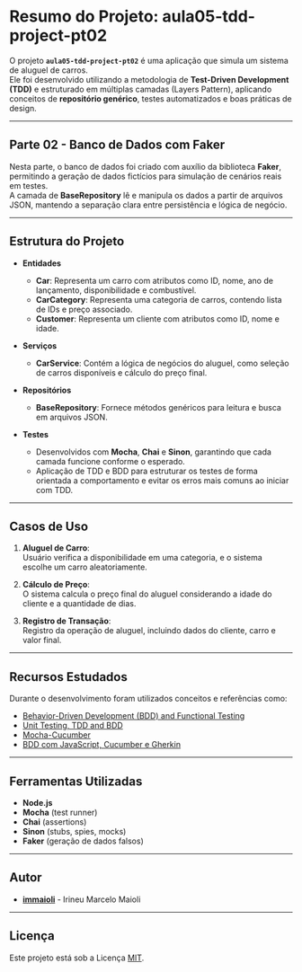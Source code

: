 # Resumo do Projeto: aula05-tdd-project-pt02

O projeto **`aula05-tdd-project-pt02`** é uma aplicação que simula um sistema de aluguel de carros.  
Ele foi desenvolvido utilizando a metodologia de **Test-Driven Development (TDD)** e estruturado em múltiplas camadas (Layers Pattern), aplicando conceitos de **repositório genérico**, testes automatizados e boas práticas de design.

---

## Parte 02 - Banco de Dados com Faker

Nesta parte, o banco de dados foi criado com auxílio da biblioteca **Faker**, permitindo a geração de dados fictícios para simulação de cenários reais em testes.  
A camada de **BaseRepository** lê e manipula os dados a partir de arquivos JSON, mantendo a separação clara entre persistência e lógica de negócio.

---

## Estrutura do Projeto

- **Entidades**
  - **Car**: Representa um carro com atributos como ID, nome, ano de lançamento, disponibilidade e combustível.
  - **CarCategory**: Representa uma categoria de carros, contendo lista de IDs e preço associado.
  - **Customer**: Representa um cliente com atributos como ID, nome e idade.

- **Serviços**
  - **CarService**: Contém a lógica de negócios do aluguel, como seleção de carros disponíveis e cálculo do preço final.

- **Repositórios**
  - **BaseRepository**: Fornece métodos genéricos para leitura e busca em arquivos JSON.

- **Testes**
  - Desenvolvidos com **Mocha**, **Chai** e **Sinon**, garantindo que cada camada funcione conforme o esperado.
  - Aplicação de TDD e BDD para estruturar os testes de forma orientada a comportamento e evitar os erros mais comuns ao iniciar com TDD.

---

## Casos de Uso

1. **Aluguel de Carro**:  
   Usuário verifica a disponibilidade em uma categoria, e o sistema escolhe um carro aleatoriamente.

2. **Cálculo de Preço**:  
   O sistema calcula o preço final do aluguel considerando a idade do cliente e a quantidade de dias.

3. **Registro de Transação**:  
   Registro da operação de aluguel, incluindo dados do cliente, carro e valor final.

---

## Recursos Estudados

Durante o desenvolvimento foram utilizados conceitos e referências como:

- [Behavior-Driven Development (BDD) and Functional Testing](https://medium.com/javascript-scene/behavior-driven-development-bdd-and-functional-testing-62084ad7f1f2)  
- [Unit Testing, TDD and BDD](https://codeutopia.net/blog/2015/03/01/unit-testing-tdd-and-bdd/#:~:text=When%20applied%20to%20automated%20testing,implementation%20detail%20in%20unit%20tests.&text=You%20should%20not%20test%20implementation%2C%20but%20instead%20behavior)  
- [Mocha-Cucumber](https://www.npmjs.com/package/mocha-cucumber)  
- [BDD com JavaScript, Cucumber e Gherkin](https://www.sitepoint.com/bdd-javascript-cucumber-gherkin/)

---

## Ferramentas Utilizadas

- **Node.js**
- **Mocha** (test runner)
- **Chai** (assertions)
- **Sinon** (stubs, spies, mocks)
- **Faker** (geração de dados falsos)

---

## Autor

- **[immaioli](https://github.com/immaioli)** - Irineu Marcelo Maioli

---

## Licença

Este projeto está sob a Licença [MIT](https://opensource.org/license/MIT).

